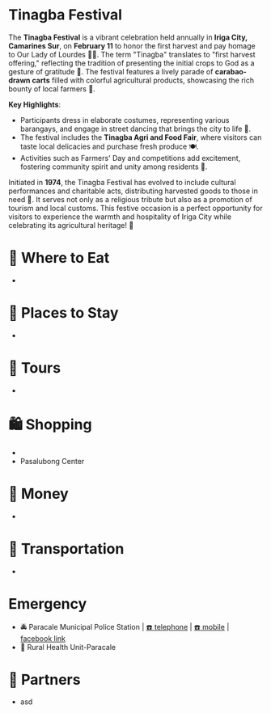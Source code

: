 # Tinagba Festival

The **Tinagba Festival** is a vibrant celebration held annually in **Iriga City, Camarines Sur**, on **February 11** to honor the first harvest and pay homage to Our Lady of Lourdes 🌾🌼. The term "Tinagba" translates to "first harvest offering," reflecting the tradition of presenting the initial crops to God as a gesture of gratitude 🙏. The festival features a lively parade of **carabao-drawn carts** filled with colorful agricultural products, showcasing the rich bounty of local farmers 🚜.

**Key Highlights**:
- Participants dress in elaborate costumes, representing various barangays, and engage in street dancing that brings the city to life 💃.
- The festival includes the **Tinagba Agri and Food Fair**, where visitors can taste local delicacies and purchase fresh produce 🍽️.
- Activities such as Farmers' Day and competitions add excitement, fostering community spirit and unity among residents 🌟.

Initiated in **1974**, the Tinagba Festival has evolved to include cultural performances and charitable acts, distributing harvested goods to those in need 🎁. It serves not only as a religious tribute but also as a promotion of tourism and local customs. This festive occasion is a perfect opportunity for visitors to experience the warmth and hospitality of Iriga City while celebrating its agricultural heritage! 🎉

# 🍔 Where to Eat
* 

# 🛌 Places to Stay
* 

# 🚐 Tours
* 

# 🛍️ Shopping
* 
* Pasalubong Center

# 🏧 Money
* 

# 🚌 Transportation
* 

# Emergency
* 🚔 Paracale Municipal Police Station | [☎️ telephone](tel:+639985985960) | [☎️ mobile](tel:+639176222584) | [<img src="https://www.facebook.com/favicon.ico" width="15" height="15" /> facebook link](https://www.facebook.com/paracalempscnppo)
* 🏥 Rural Health Unit-Paracale

# 🔗 Partners
* asd